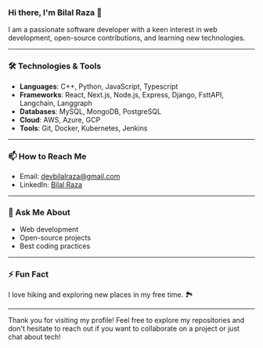 ### Hi there, I'm Bilal Raza 👋

I am a passionate software developer with a keen interest in web development, open-source contributions, and learning new technologies.

---

### 🛠️ Technologies & Tools

- **Languages**: C++, Python, JavaScript, Typescript 
- **Frameworks**: React, Next.js, Node.js, Express, Django, FsttAPI, Langchain, Langgraph 
- **Databases**: MySQL, MongoDB, PostgreSQL
- **Cloud**: AWS, Azure, GCP
- **Tools**: Git, Docker, Kubernetes, Jenkins

---

### 📫 How to Reach Me

- Email: devbilalraza@gmail.com
- LinkedIn: [Bilal Raza](https://www.linkedin.com/in/dev-bilal-raza/)

---

### 💬 Ask Me About

- Web development
- Open-source projects
- Best coding practices

---

### ⚡ Fun Fact

I love hiking and exploring new places in my free time. 🏞️

---

Thank you for visiting my profile! Feel free to explore my repositories and don't hesitate to reach out if you want to collaborate on a project or just chat about tech!
